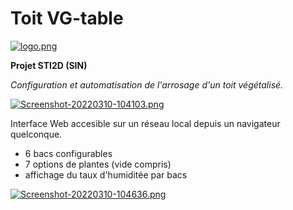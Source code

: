 # Toit VG-table
[![logo.png](https://i.postimg.cc/1RLW3ms7/logo.png)](https://sean-64.github.io/toit-VG-table/)


**Projet STI2D (SIN)**

*Configuration et automatisation de l'arrosage d'un toit végétalisé.*

[![Screenshot-20220310-104103.png](https://i.postimg.cc/8zTxTpbQ/Screenshot-20220310-104103.png)](https://postimg.cc/Ln0xTM7N)

Interface Web accesible sur un réseau local depuis un navigateur quelconque.
- 6 bacs configurables 
- 7 options de plantes (vide compris)
- affichage du taux d'humiditée par bacs

[![Screenshot-20220310-104636.png](https://i.postimg.cc/QtpMKgHn/Screenshot-20220310-104636.png)](https://postimg.cc/G8mRZyPk)

